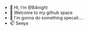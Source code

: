 - 👋 Hi, I’m @B4night
- 👀 Welcome to my github space
- 🌱 I'm gonna do something specail....
- 📫 Seeya

<!---
B4night/B4night is a ✨ special ✨ repository because its `README.md` (this file) appears on your GitHub profile.
You can click the Preview link to take a look at your changes.
--->

